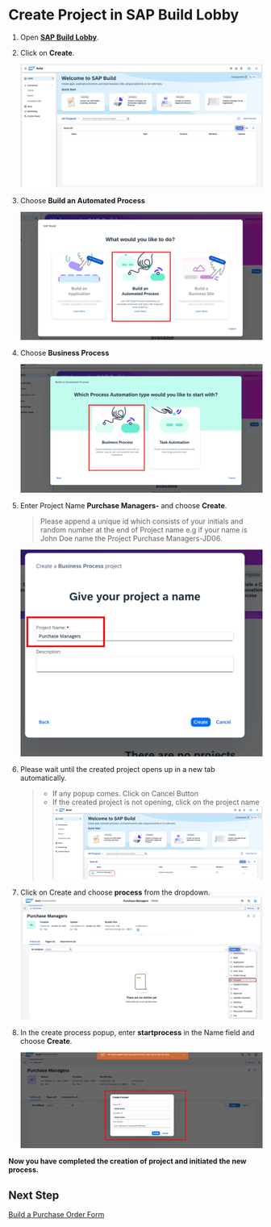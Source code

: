 # Create Project in SAP Build Lobby

1. Open **[SAP Build Lobby](https://pw-build-hands-on.eu10.build.cloud.sap/lobby)**.

2. Click on **Create**.

    ![project](./images/create1.png)

3. Choose **Build an Automated Process**

    ![project](./images/choosebuild.png)

4. Choose **Business Process**

    ![project](./images/bp.png)

5. Enter Project Name **Purchase Managers-<UniqueID>** and choose **Create**.
    > Please append a unique id which consists of your initials and random number at the end of Project name e.g if your name is John Doe name the Project Purchase Managers-JD06.

    ![project](./images/projectname.png)

6. Please wait until the created project opens up in a new tab automatically.
    > - If any popup comes. Click on Cancel Button
    > - If the created project is not opening, click on the project name
    ![project](./images/projectclick.png)

7.  Click on Create and choose **process** from the dropdown.
    ![project](./images/createprocessmanual.png)

8. In the create process popup, enter **startprocess** in the Name field and choose **Create**.

    ![project](./images/createprocess.png)

**Now you have completed the creation of project and initiated the new process.**

## Next Step

[Build a Purchase Order Form](../form/README.md)



